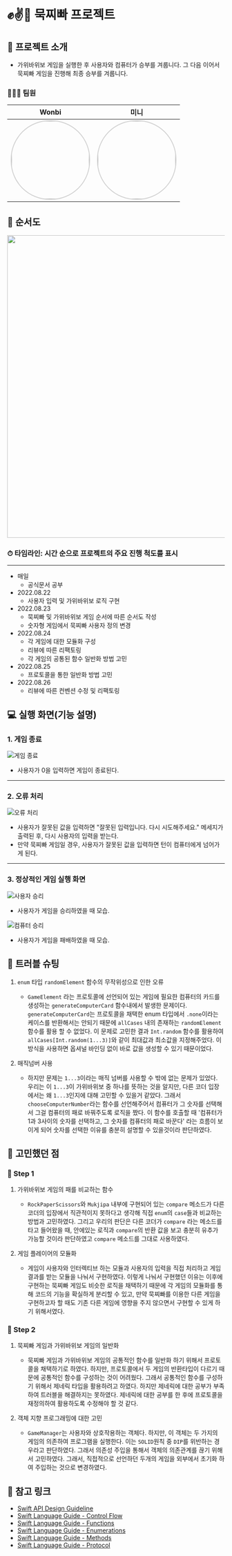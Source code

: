 # ✊✌️🤚 묵찌빠 프로젝트

## 📑 프로젝트 소개
- 가위바위보 게임을 실행한 후 사용자와 컴퓨터가 승부를 겨룹니다. 그 다음 이어서 묵찌빠 게임을 진행해 최종 승부를 겨룹니다.

### 🧑🏻‍💻 팀원
|Wonbi|미니|
|:----:|:----:|
| <img width="180px" img style="border: 2px solid lightgray; border-radius: 90px;-moz-border-radius: 90px;-khtml-border-radius: 90px;-webkit-border-radius: 90px;" src="https://avatars.githubusercontent.com/u/88074999?v=4">| <img width="180px" img style="border: 2px solid lightgray; border-radius: 90px;-moz-border-radius: 90px;-khtml-border-radius: 90px;-webkit-border-radius: 90px;" src="https://i.imgur.com/ikEGO8k.jpg">|

## 🔖 순서도
<img width="700px" src="https://i.imgur.com/GskdWe0.png">

### ⏱ 타임라인: 시간 순으로 프로젝트의 주요 진행 척도를 표시
---
- 매일
    - 공식문서 공부
- 2022.08.22
	- 사용자 입력 및 가위바위보 로직 구현
- 2022.08.23
    - 묵찌빠 및 가위바위보 게임 순서에 따른 순서도 작성
    - 숫자형 게임에서 묵찌빠 사용자 정의 변경
- 2022.08.24
    - 각 게임에 대한 모듈화 구성
    - 리뷰에 따른 리팩토링
    - 각 게임의 공통된 함수 일반화 방법 고민
- 2022.08.25
    - 프로토콜을 통한 일반화 방법 고민
- 2022.08.26
    - 리뷰에 따른 컨벤션 수정 및 리팩토링


## 💻 실행 화면(기능 설명)
### 1. 게임 종료

![게임 종료](https://i.imgur.com/WVmGkQ5.png)
- 사용자가 0을 입력하면 게임이 종료된다.

--- 

### 2. 오류 처리

![오류 처리](https://i.imgur.com/ceecb4N.png)
- 사용자가 잘못된 값을 입력하면 "잘못된 입력입니다. 다시 시도해주세요." 메세지가 출력된 후, 다시 사용자의 입력을 받는다.
- 만약 묵찌빠 게임일 경우, 사용자가 잘못된 값을 입력하면 턴이 컴퓨터에게 넘어가게 된다.
---

### 3. 정상적인 게임 실행 화면
![사용자 승리](https://i.imgur.com/hdy338I.png)
- 사용자가 게임을 승리하였을 때 모습.

![컴퓨터 승리](https://i.imgur.com/SRTou8P.png)
- 사용자가 게임을 패배하였을 때 모습.

## 🚀 트러블 슈팅


1. `enum` 타입 `randomElement` 함수의 무작위성으로 인한 오류
    - `GameElement` 라는 프로토콜에 선언되어 있는 게임에 필요한 컴퓨터의 카드를 생성하는 `generateComputerCard` 함수내에서 발생한 문제이다. `generateComputerCard`는 프로토콜을 채택한 enum 타입에서 `.none`이라는 케이스를 반환해서는 안되기 때문에 `allCases` 내의 존재하는 `randomElement`함수를 활용 할 수 없었다. 이 문제로 고민한 결과 `Int.random` 함수를 활용하여 `allCases[Int.random(1...3)]`와 같이 최대값과 최소값을 지정해주었다. 이 방식을 사용하면 옵셔널 바인딩 없이 바로 값을 생성할 수 있기 때문이었다. 

2. 매직넘버 사용
    - 하지만 문제는 `1...3`이라는 매직 넘버를 사용할 수 밖에 없는 문제가 있었다. 우리는 이 `1...3`이 가위바위보 중 하나를 뜻하는 것을 알지만, 다른 코더 입장에서는 왜 `1...3`인지에 대해 고민할 수 있을거 같았다. 그래서 `chooseComputerNumber`라는 함수를 선언해주어서 컴퓨터가 그 숫자를 선택해서 그걸 컴퓨터의 패로 바꿔주도록 로직을 짰다. 이 함수를 호출할 때 '컴퓨터가 1과 3사이의 숫자를 선택하고, 그 숫자를 컴퓨터의 패로 바꾼다' 라는 흐름이 보이게 되어 숫자를 선택한 이유를 충분히 설명할 수 있을것이라 판단하였다.

## 💭 고민했던 점
### 📍 Step 1

1. 가위바위보 게임의 패를 비교하는 함수
    - `RockPaperScissors`와 `Mukjipa` 내부에 구현되어 있는 `compare` 메소드가 다른 코더의 입장에서 직관적이지 못하다고 생각해 직접 `enum`의 `case`들과 비교하는 방법과 고민하였다. 그리고 우리의 판단은 다른 코더가 `compare` 라는 메소드를 타고 들어왔을 때, 안에있는 로직과 `compare`의 반환 값을 보고 충분히 유추가 가능할 것이라 판단하였고 `compare` 메소드를 그대로 사용하였다.

2. 게임 플레이어의 모듈화
    - 게임이 사용자와 인터렉티브 하는 모듈과 사용자의 입력을 직접 처리하고 게임 결과를 받는 모듈을 나눠서 구현하였다. 이렇게 나눠서 구현했던 이유는 이후에 구현하는 묵찌빠 게임도 비슷한 로직을 채택하기 때문에 각 게임의 모듈화를 통해 코드의 기능을 확실하게 분리할 수 있고, 만약 묵찌빠를 이용한 다른 게임을 구현하고자 할 때도 기존 다른 게임에 영향을 주지 않으면서 구현할 수 있게 하기 위해서였다.


### 📍 Step 2
1. 묵찌빠 게임과 가위바위보 게임의 일반화
    - 묵찌빠 게임과 가위바위보 게임의 공통적인 함수를 일반화 하기 위해서 프로토콜을 채택하기로 하였다. 하지만, 프로토콜에서 두 게임의 반환타입이 다르기 때문에 공통적인 함수를 구성하는 것이 어려웠다. 그래서 공통적인 함수를 구성하기 위해서 제네릭 타입을 활용하려고 하였다. 하지만 제네릭에 대한 공부가 부족하여 트러블을 해결하지는 못하였다. 제네릭에 대한 공부를 한 후에 프로토콜을 재정의하여 활용하도록 수정해야 할 것 같다.

2. 객체 지향 프로그래밍에 대한 고민
    - `GameManager`는 사용자와 상호작용하는 객체다. 하지만, 이 객체는 두 가지의 게임의 의존하여 프로그램을 실행한다. 이는 `SOLID`원칙 중 `DIP`를 위반하는 경우라고 판단하였다. 그래서 의존성 주입을 통해서 객체의 의존관계를 끊기 위해서 고민하였다. 그래서, 직접적으로 선언하던 두개의 게임을 외부에서 초기화 하여 주입하는 것으로 변경하였다.

## 📎 참고 링크
- [Swift API Design Guideline](https://www.swift.org/documentation/api-design-guidelines/)
- [Swift Language Guide - Control Flow](https://docs.swift.org/swift-book/LanguageGuide/ControlFlow.html)
- [Swift Language Guide - Functions](https://docs.swift.org/swift-book/LanguageGuide/Functions.html)
- [Swift Language Guide - Enumerations](https://docs.swift.org/swift-book/LanguageGuide/Enumerations.html)
- [Swift Language Guide - Methods](https://docs.swift.org/swift-book/LanguageGuide/Methods.html)
- [Swift Language Guide - Protocol](https://docs.swift.org/swift-book/LanguageGuide/Protocols.html)



